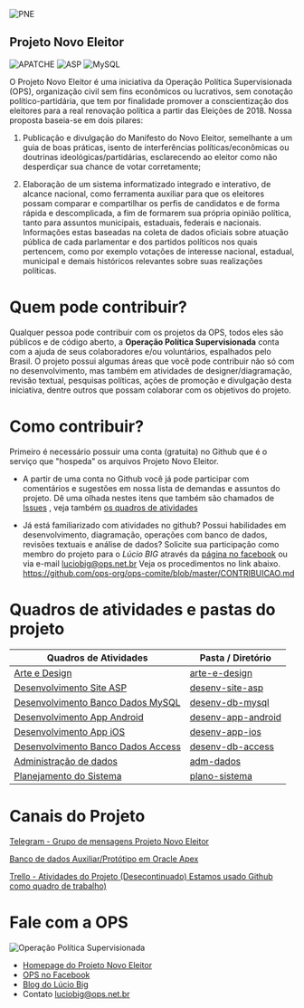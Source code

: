 ![PNE](https://raw.githubusercontent.com/ops-org/projeto-novo-eleitor/master/arte-e-design/imagens/pne/pne-logo-168x168.png)
## Projeto Novo Eleitor

![APATCHE](https://img.shields.io/crates/l/rustc-serialize.svg)
![ASP](https://img.shields.io/badge/language-ASP.MVC-green.svg)
![MySQL](https://img.shields.io/badge/DB-MySQL-lightgrey.svg)

O Projeto Novo Eleitor é uma iniciativa da Operação Política Supervisionada (OPS), organização civil sem fins econômicos ou lucrativos, sem conotação político-partidária, que tem por finalidade promover a conscientização dos eleitores para a real renovação política a partir das Eleições de 2018.
Nossa proposta baseia-se em dois pilares:
1) Publicação e divulgação do Manifesto do Novo Eleitor, semelhante a um guia de boas práticas, isento de interferências políticas/econômicas ou doutrinas ideológicas/partidárias, esclarecendo ao eleitor como não desperdiçar sua chance de votar corretamente;

2) Elaboração de um sistema informatizado integrado e interativo, de alcance nacional, como ferramenta auxiliar para que os eleitores possam comparar e compartilhar os perfis de candidatos e de forma rápida e descomplicada, a fim de formarem sua própria opinião política, tanto para assuntos municipais, estaduais, federais e nacionais. Informações estas baseadas na coleta de dados oficiais sobre atuação pública de cada parlamentar e dos partidos políticos nos quais pertencem, como por exemplo votações de interesse nacional, estadual, municipal e demais históricos relevantes sobre suas realizações políticas.

# Quem pode contribuir?
Qualquer pessoa pode contribuir com os projetos da OPS, todos eles são públicos e de código aberto, a **Operação Política Supervisionada** conta com a ajuda de seus colaboradores e/ou voluntários, espalhados pelo Brasil. 
O projeto possui algumas áreas que você pode contribuir não só com no desenvolvimento, mas também em atividades de designer/diagramação, revisão textual, pesquisas políticas, ações de promoção e divulgação desta iniciativa, dentre outros que possam colaborar com os objetivos do projeto.

# Como contribuir?
Primeiro é necessário possuir uma conta (gratuita) no Github que é o serviço que "hospeda" os arquivos Projeto Novo Eleitor.
- A partir de uma conta no Github você já pode  participar com comentários e sugestões em nossa lista de demandas e assuntos do projeto. Dê uma olhada nestes itens que também são chamados de [Issues](https://github.com/ops-org/projeto-novo-eleitor/issues) , veja também [os quadros de atividades](#quadros-de-atividades-e-pastas-do-projeto)

- Já está familiarizado com atividades no github? Possui habilidades em desenvolvimento, diagramação, operações com banco de dados, revisões textuais e análise de dados? Solicite sua participação como membro do projeto para o *Lúcio BIG* através da [página no facebook](https://www.facebook.com/groups/operacaopoliticasupervisionada/) ou via e-mail luciobig@ops.net.br
Veja os procedimentos no link abaixo.
https://github.com/ops-org/ops-comite/blob/master/CONTRIBUICAO.md


# Quadros de atividades e pastas do projeto
Quadros de Atividades | Pasta / Diretório
------ | -------
[Arte e Design](https://github.com/ops-org/projeto-novo-eleitor/projects/1) | [arte-e-design](https://github.com/ops-org/projeto-novo-eleitor/tree/master/arte-e-design)
[Desenvolvimento Site ASP](https://github.com/ops-org/projeto-novo-eleitor/projects/7) | [desenv-site-asp](https://github.com/ops-org/projeto-novo-eleitor/tree/master/desenv-site-asp)
[Desenvolvimento Banco Dados MySQL](https://github.com/ops-org/projeto-novo-eleitor/projects/12) | [desenv-db-mysql](https://github.com/ops-org/projeto-novo-eleitor/tree/master/desenv-db-mysql)
[Desenvolvimento App Android](https://github.com/ops-org/projeto-novo-eleitor/projects/10) | [desenv-app-android](https://github.com/ops-org/projeto-novo-eleitor/tree/master/desenv-app-android) 
[Desenvolvimento App iOS](https://github.com/ops-org/projeto-novo-eleitor/projects/11) | [desenv-app-ios](https://github.com/ops-org/projeto-novo-eleitor/tree/master/desenv-app-ios) 
[Desenvolvimento Banco Dados Access](https://github.com/ops-org/projeto-novo-eleitor/projects/6) | [desenv-db-access](https://github.com/ops-org/projeto-novo-eleitor/tree/master/desenv-db-access)
[Administração de dados](https://github.com/ops-org/projeto-novo-eleitor/projects/4) | [adm-dados](https://github.com/ops-org/projeto-novo-eleitor/tree/master/adm-dados)
[Planejamento do Sistema](https://github.com/ops-org/projeto-novo-eleitor/projects/3) | [plano-sistema](https://github.com/ops-org/projeto-novo-eleitor/tree/master/plano-sistema) 

# Canais do Projeto

[Telegram - Grupo de mensagens Projeto Novo Eleitor](https://web.telegram.org)

[Banco de dados Auxiliar/Protótipo em Oracle Apex](https://apex.oracle.com/pls/apex/f?p=551361)

[Trello - Atividades do Projeto (Desecontinuado)  Estamos usado Github como quadro de trabalho) ](https://trello.com/novoeleitor)

# Fale com a OPS

![Operação Política Supervisionada](https://github.com/ops-org/operacao-politica-supervisionada/blob/master/OPS/Content/images/logo_grande.png?raw=true)

* [Homepage do Projeto Novo Eleitor](https://projetonovoeleitor.com.br)
* [OPS no Facebook](https://www.facebook.com/operacaopoliticasupervisionada)
* [Blog do Lúcio Big](http://luciobig.com.br)
* Contato luciobig@ops.net.br 
